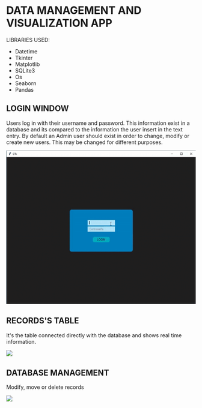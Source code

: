# DATA MANAGEMENT AND VISUALIZATION APP


LIBRARIES USED:

  - Datetime
  - Tkinter
  - Matplotlib
  - SQLite3
  - Os
  - Seaborn
  - Pandas

## LOGIN WINDOW

Users log in with their username and password. This information exist in a database and its compared to the information the user insert in the text entry.
By default an Admin user should exist in order to change, modify or create new users. This may be changed for different purposes.

![](Login1.gif)

## RECORDS'S TABLE

It's the table connected directly with the database and shows real time information.

![](Table1.gif)

 ## DATABASE MANAGEMENT
 
 Modify, move or delete records

![](Records.gif)


